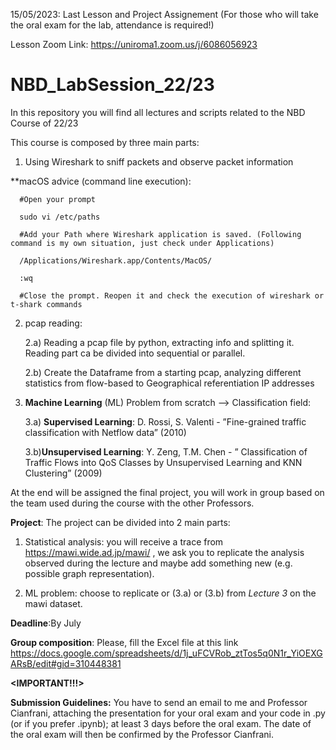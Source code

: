 15/05/2023: Last Lesson and Project Assignement (For those who will take the oral exam for the lab, attendance is required!)

Lesson Zoom Link: https://uniroma1.zoom.us/j/6086056923

# NBD_LabSession_22/23
In this repository you will find all lectures and scripts related to the NBD Course of 22/23

This course is composed by three main parts:

1) Using Wireshark to sniff packets and observe packet information

**macOS advice (command line execution): 

      #Open your prompt
      
      sudo vi /etc/paths
      
      #Add your Path where Wireshark application is saved. (Following command is my own situation, just check under Applications)
      
      /Applications/Wireshark.app/Contents/MacOS/
      
      :wq
      
      #Close the prompt. Reopen it and check the execution of wireshark or t-shark commands

2) pcap reading:

   2.a) Reading a pcap file by python, extracting info and splitting it. Reading part ca be divided into sequential or parallel.
   
   2.b) Create the Dataframe from a starting pcap, analyzing different statistics from flow-based to Geographical referentiation IP addresses

3) **Machine Learning** (ML) Problem from scratch --> Classification field:

    3.a) **Supervised Learning**: D. Rossi, S. Valenti - ”Fine-grained traffic classification with Netflow data” (2010)
    
    3.b)**Unsupervised Learning**: Y. Zeng, T.M. Chen - ” Classification of Traffic Flows into QoS Classes by Unsupervised Learning and KNN Clustering” (2009)
    
    
At the end will be assigned the final project, you will work in group based on the team used during the course with the other Professors.

**Project**: The project can be divided into 2 main parts:

1) Statistical analysis: you will receive a trace from https://mawi.wide.ad.jp/mawi/ , we ask you to replicate the analysis observed during the lecture and maybe add something new (e.g. possible graph representation).

2) ML problem: choose to replicate or (3.a) or (3.b) from *Lecture 3* on the mawi dataset.

**Deadline**:By July

**Group composition**: Please, fill the Excel file at this link https://docs.google.com/spreadsheets/d/1j_uFCVRob_ztTos5q0N1r_YiOEXGARsB/edit#gid=310448381

**<IMPORTANT!!!>**

**Submission Guidelines:** You have to send an email to me and Professor Cianfrani, attaching the presentation for your oral exam and your code in .py (or if you prefer .ipynb); at least 3 days before the oral exam. The date of the oral exam will then be confirmed by the Professor Cianfrani.

  
